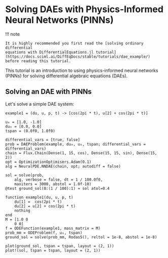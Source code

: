 # Solving DAEs with Physics-Informed Neural Networks (PINNs)

!!! note
    
    It is highly recommended you first read the [solving ordinary differential
    equations with DifferentialEquations.jl tutorial](https://docs.sciml.ai/DiffEqDocs/stable/tutorials/dae_example/) before reading this tutorial.


This tutorial is an introduction to using physics-informed neural networks (PINNs) for solving differential algebraic equations (DAEs). 




## Solving an DAE with PINNs

Let's solve a simple DAE system:

```@example dae
example1 = (du, u, p, t) -> [cos(2pi * t), u[2] + cos(2pi * t)]

u₀ = [1.0, -1.0]
du₀ = [0.0, 0.0]
tspan = (0.0f0, 1.0f0)

differential_vars = [true, false]
prob = DAEProblem(example, du₀, u₀, tspan; differential_vars = differential_vars)
chain = Flux.Chain(Dense(1, 15, cos), Dense(15, 15, sin), Dense(15, 2))
opt = OptimizationOptimisers.Adam(0.1)
alg = NeuralPDE.NNDAE(chain, opt; autodiff = false)

sol = solve(prob,
    alg, verbose = false, dt = 1 / 100.0f0,
    maxiters = 3000, abstol = 1.0f-10)
@test ground_sol(0:(1 / 100):1) ≈ sol atol=0.4
```


```@example dae
function example1(du, u, p, t)
    du[1] =  cos(2pi * t)
    du[2] = u[2] + cos(2pi * t)
    nothing
end
M = [1.0 0
    0 0]
f = ODEFunction(example1, mass_matrix = M)
prob_mm = ODEProblem(f, u₀, tspan)
ground_sol = solve(prob_mm, Rodas5(), reltol = 1e-8, abstol = 1e-8)
```


```@example dae
plot(ground_sol, tspan = tspan, layout = (2, 1))
plot!(sol, tspan = tspan, layout = (2, 1))
```